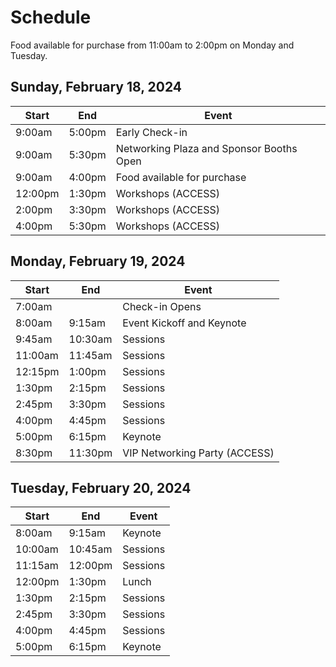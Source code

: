 # Schedule

Food available for purchase from 11:00am to 2:00pm on Monday and Tuesday.

## Sunday, February 18, 2024

| Start   | End    | Event                                    |
| ------- | ------ | ---------------------------------------- |
| 9:00am  | 5:00pm | Early Check-in                           |
| 9:00am  | 5:30pm | Networking Plaza and Sponsor Booths Open |
| 9:00am  | 4:00pm | Food available for purchase              |
| 12:00pm | 1:30pm | Workshops (ACCESS)                       |
| 2:00pm  | 3:30pm | Workshops (ACCESS)                       |
| 4:00pm  | 5:30pm | Workshops (ACCESS)                       |

## Monday, February 19, 2024

| Start   | End     | Event                         |
| ------- | ------- | ----------------------------- |
| 7:00am  |         | Check-in Opens                |
| 8:00am  | 9:15am  | Event Kickoff and Keynote     |
| 9:45am  | 10:30am | Sessions                      |
| 11:00am | 11:45am | Sessions                      |
| 12:15pm | 1:00pm  | Sessions                      |
| 1:30pm  | 2:15pm  | Sessions                      |
| 2:45pm  | 3:30pm  | Sessions                      |
| 4:00pm  | 4:45pm  | Sessions                      |
| 5:00pm  | 6:15pm  | Keynote                       |
| 8:30pm  | 11:30pm | VIP Networking Party (ACCESS) |

## Tuesday, February 20, 2024

| Start   | End     | Event    |
| ------- | ------- | -------- |
| 8:00am  | 9:15am  | Keynote  |
| 10:00am | 10:45am | Sessions |
| 11:15am | 12:00pm | Sessions |
| 12:00pm | 1:30pm  | Lunch    |
| 1:30pm  | 2:15pm  | Sessions |
| 2:45pm  | 3:30pm  | Sessions |
| 4:00pm  | 4:45pm  | Sessions |
| 5:00pm  | 6:15pm  | Keynote  |
